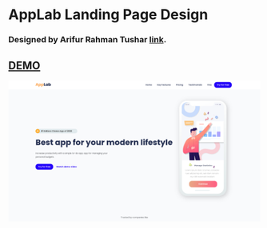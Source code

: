 # AppLab Landing Page Design

### Designed by Arifur Rahman Tushar [link](https://dribbble.com/shots/8641810-Freebie-App-landing-page).

## [DEMO](https://hichamab.github.io/applab-landingpage/)

![Desktop View!](/assets/desktop.png)
